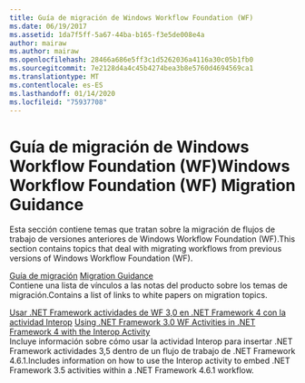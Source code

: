 ```yaml
---
title: Guía de migración de Windows Workflow Foundation (WF)
ms.date: 06/19/2017
ms.assetid: 1da7f5ff-5a67-44ba-b165-f3e5de008e4a
author: mairaw
ms.author: mairaw
ms.openlocfilehash: 28466a686e5ff3c1d5262036a4116a30c05b1fb0
ms.sourcegitcommit: 7e2128d4a4c45b4274bea3b8e5760d4694569ca1
ms.translationtype: MT
ms.contentlocale: es-ES
ms.lasthandoff: 01/14/2020
ms.locfileid: "75937708"
---
```

# <a name="windows-workflow-foundation-wf-migration-guidance"></a><span data-ttu-id="099ac-102">Guía de migración de Windows Workflow Foundation (WF)</span><span class="sxs-lookup"><span data-stu-id="099ac-102">Windows Workflow Foundation (WF) Migration Guidance</span></span>

<span data-ttu-id="099ac-103">Esta sección contiene temas que tratan sobre la migración de flujos de trabajo de versiones anteriores de Windows Workflow Foundation (WF).</span><span class="sxs-lookup"><span data-stu-id="099ac-103">This section contains topics that deal with migrating workflows from previous versions of Windows Workflow Foundation (WF).</span></span>

<span data-ttu-id="099ac-104">[Guía de migración](migration-guidance.md) </span><span class="sxs-lookup"><span data-stu-id="099ac-104">[Migration Guidance](migration-guidance.md) </span></span>  
<span data-ttu-id="099ac-105">Contiene una lista de vínculos a las notas del producto sobre los temas de migración.</span><span class="sxs-lookup"><span data-stu-id="099ac-105">Contains a list of links to white papers on migration topics.</span></span>

<span data-ttu-id="099ac-106">[Usar .NET Framework actividades de WF 3,0 en .NET Framework 4 con la actividad Interop](net-framework-3-0-wf-in-net-framework-4-interop.md) </span><span class="sxs-lookup"><span data-stu-id="099ac-106">[Using .NET Framework 3.0 WF Activities in .NET Framework 4 with the Interop Activity](net-framework-3-0-wf-in-net-framework-4-interop.md) </span></span>  
<span data-ttu-id="099ac-107">Incluye información sobre cómo usar la actividad Interop para insertar .NET Framework actividades 3,5 dentro de un flujo de trabajo de .NET Framework 4.6.1.</span><span class="sxs-lookup"><span data-stu-id="099ac-107">Includes information on how to use the Interop activity to embed .NET Framework 3.5 activities within a .NET Framework 4.6.1 workflow.</span></span>

